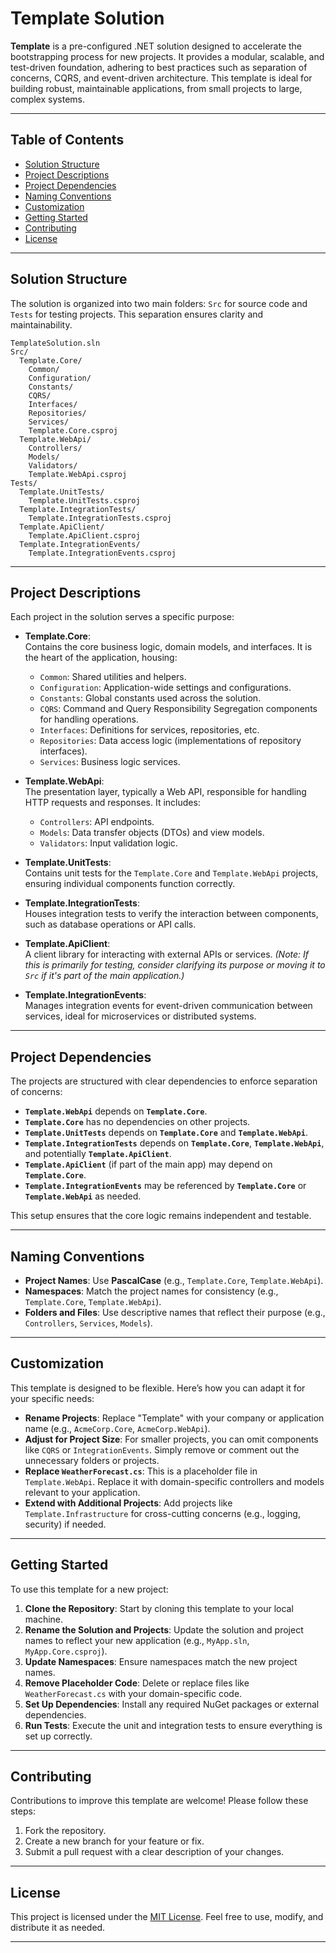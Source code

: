 # Template Solution

**Template** is a pre-configured .NET solution designed to accelerate the bootstrapping process for new projects. It provides a modular, scalable, and test-driven foundation, adhering to best practices such as separation of concerns, CQRS, and event-driven architecture. This template is ideal for building robust, maintainable applications, from small projects to large, complex systems.

---

## Table of Contents

- [Solution Structure](#solution-structure)
- [Project Descriptions](#project-descriptions)
- [Project Dependencies](#project-dependencies)
- [Naming Conventions](#naming-conventions)
- [Customization](#customization)
- [Getting Started](#getting-started)
- [Contributing](#contributing)
- [License](#license)

---

## Solution Structure

The solution is organized into two main folders: `Src` for source code and `Tests` for testing projects. This separation ensures clarity and maintainability.

```
TemplateSolution.sln
Src/
  Template.Core/
    Common/
    Configuration/
    Constants/
    CQRS/
    Interfaces/
    Repositories/
    Services/
    Template.Core.csproj
  Template.WebApi/
    Controllers/
    Models/
    Validators/
    Template.WebApi.csproj
Tests/
  Template.UnitTests/
    Template.UnitTests.csproj
  Template.IntegrationTests/
    Template.IntegrationTests.csproj
  Template.ApiClient/
    Template.ApiClient.csproj
  Template.IntegrationEvents/
    Template.IntegrationEvents.csproj
```

---

## Project Descriptions

Each project in the solution serves a specific purpose:

- **Template.Core**:  
  Contains the core business logic, domain models, and interfaces. It is the heart of the application, housing:
  - `Common`: Shared utilities and helpers.
  - `Configuration`: Application-wide settings and configurations.
  - `Constants`: Global constants used across the solution.
  - `CQRS`: Command and Query Responsibility Segregation components for handling operations.
  - `Interfaces`: Definitions for services, repositories, etc.
  - `Repositories`: Data access logic (implementations of repository interfaces).
  - `Services`: Business logic services.

- **Template.WebApi**:  
  The presentation layer, typically a Web API, responsible for handling HTTP requests and responses. It includes:
  - `Controllers`: API endpoints.
  - `Models`: Data transfer objects (DTOs) and view models.
  - `Validators`: Input validation logic.

- **Template.UnitTests**:  
  Contains unit tests for the `Template.Core` and `Template.WebApi` projects, ensuring individual components function correctly.

- **Template.IntegrationTests**:  
  Houses integration tests to verify the interaction between components, such as database operations or API calls.

- **Template.ApiClient**:  
  A client library for interacting with external APIs or services. *(Note: If this is primarily for testing, consider clarifying its purpose or moving it to `Src` if it's part of the main application.)*

- **Template.IntegrationEvents**:  
  Manages integration events for event-driven communication between services, ideal for microservices or distributed systems.

---

## Project Dependencies

The projects are structured with clear dependencies to enforce separation of concerns:

- **`Template.WebApi`** depends on **`Template.Core`**.
- **`Template.Core`** has no dependencies on other projects.
- **`Template.UnitTests`** depends on **`Template.Core`** and **`Template.WebApi`**.
- **`Template.IntegrationTests`** depends on **`Template.Core`**, **`Template.WebApi`**, and potentially **`Template.ApiClient`**.
- **`Template.ApiClient`** (if part of the main app) may depend on **`Template.Core`**.
- **`Template.IntegrationEvents`** may be referenced by **`Template.Core`** or **`Template.WebApi`** as needed.

This setup ensures that the core logic remains independent and testable.

---

## Naming Conventions

- **Project Names**: Use **PascalCase** (e.g., `Template.Core`, `Template.WebApi`).
- **Namespaces**: Match the project names for consistency (e.g., `Template.Core`, `Template.WebApi`).
- **Folders and Files**: Use descriptive names that reflect their purpose (e.g., `Controllers`, `Services`, `Models`).

---

## Customization

This template is designed to be flexible. Here’s how you can adapt it for your specific needs:

- **Rename Projects**: Replace "Template" with your company or application name (e.g., `AcmeCorp.Core`, `AcmeCorp.WebApi`).
- **Adjust for Project Size**: For smaller projects, you can omit components like `CQRS` or `IntegrationEvents`. Simply remove or comment out the unnecessary folders or projects.
- **Replace `WeatherForecast.cs`**: This is a placeholder file in `Template.WebApi`. Replace it with domain-specific controllers and models relevant to your application.
- **Extend with Additional Projects**: Add projects like `Template.Infrastructure` for cross-cutting concerns (e.g., logging, security) if needed.

---

## Getting Started

To use this template for a new project:

1. **Clone the Repository**: Start by cloning this template to your local machine.
2. **Rename the Solution and Projects**: Update the solution and project names to reflect your new application (e.g., `MyApp.sln`, `MyApp.Core.csproj`).
3. **Update Namespaces**: Ensure namespaces match the new project names.
4. **Remove Placeholder Code**: Delete or replace files like `WeatherForecast.cs` with your domain-specific code.
5. **Set Up Dependencies**: Install any required NuGet packages or external dependencies.
6. **Run Tests**: Execute the unit and integration tests to ensure everything is set up correctly.

---

## Contributing

Contributions to improve this template are welcome! Please follow these steps:

1. Fork the repository.
2. Create a new branch for your feature or fix.
3. Submit a pull request with a clear description of your changes.

---

## License

This project is licensed under the [MIT License](LICENSE). Feel free to use, modify, and distribute it as needed.

---
